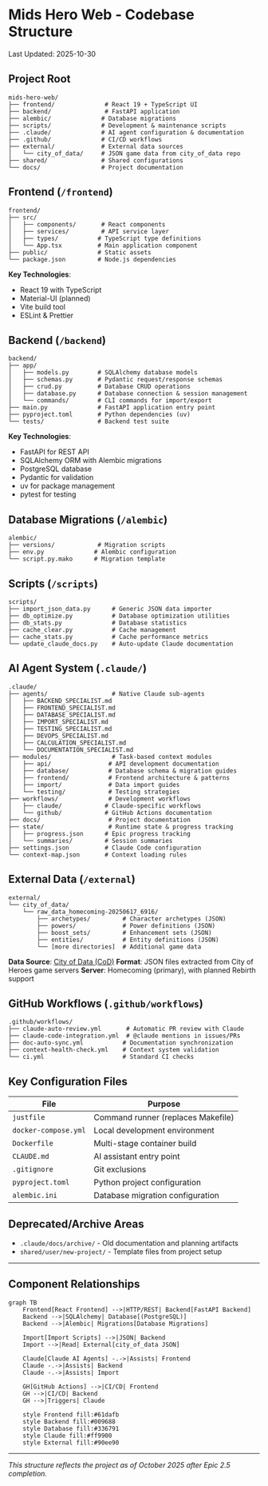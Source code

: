 # Mids Hero Web - Codebase Structure
Last Updated: 2025-10-30

## Project Root
```
mids-hero-web/
├── frontend/              # React 19 + TypeScript UI
├── backend/               # FastAPI application
├── alembic/              # Database migrations
├── scripts/              # Development & maintenance scripts
├── .claude/              # AI agent configuration & documentation
├── .github/              # CI/CD workflows
├── external/             # External data sources
│   └── city_of_data/     # JSON game data from city_of_data repo
├── shared/               # Shared configurations
└── docs/                 # Project documentation
```

## Frontend (`/frontend`)
```
frontend/
├── src/
│   ├── components/       # React components
│   ├── services/         # API service layer
│   ├── types/           # TypeScript type definitions
│   └── App.tsx          # Main application component
├── public/              # Static assets
└── package.json         # Node.js dependencies
```

**Key Technologies**:
- React 19 with TypeScript
- Material-UI (planned)
- Vite build tool
- ESLint & Prettier

## Backend (`/backend`)
```
backend/
├── app/
│   ├── models.py        # SQLAlchemy database models
│   ├── schemas.py       # Pydantic request/response schemas
│   ├── crud.py          # Database CRUD operations
│   ├── database.py      # Database connection & session management
│   └── commands/        # CLI commands for import/export
├── main.py              # FastAPI application entry point
├── pyproject.toml       # Python dependencies (uv)
└── tests/               # Backend test suite
```

**Key Technologies**:
- FastAPI for REST API
- SQLAlchemy ORM with Alembic migrations
- PostgreSQL database
- Pydantic for validation
- uv for package management
- pytest for testing

## Database Migrations (`/alembic`)
```
alembic/
├── versions/            # Migration scripts
├── env.py              # Alembic configuration
└── script.py.mako      # Migration template
```

## Scripts (`/scripts`)
```
scripts/
├── import_json_data.py      # Generic JSON data importer
├── db_optimize.py           # Database optimization utilities
├── db_stats.py              # Database statistics
├── cache_clear.py           # Cache management
├── cache_stats.py           # Cache performance metrics
└── update_claude_docs.py    # Auto-update Claude documentation
```

## AI Agent System (`.claude/`)
```
.claude/
├── agents/                  # Native Claude sub-agents
│   ├── BACKEND_SPECIALIST.md
│   ├── FRONTEND_SPECIALIST.md
│   ├── DATABASE_SPECIALIST.md
│   ├── IMPORT_SPECIALIST.md
│   ├── TESTING_SPECIALIST.md
│   ├── DEVOPS_SPECIALIST.md
│   ├── CALCULATION_SPECIALIST.md
│   └── DOCUMENTATION_SPECIALIST.md
├── modules/                 # Task-based context modules
│   ├── api/                # API development documentation
│   ├── database/           # Database schema & migration guides
│   ├── frontend/           # Frontend architecture & patterns
│   ├── import/             # Data import guides
│   └── testing/            # Testing strategies
├── workflows/              # Development workflows
│   ├── claude/            # Claude-specific workflows
│   └── github/            # GitHub Actions documentation
├── docs/                   # Project documentation
├── state/                  # Runtime state & progress tracking
│   ├── progress.json      # Epic progress tracking
│   └── summaries/         # Session summaries
├── settings.json          # Claude Code configuration
└── context-map.json       # Context loading rules
```

## External Data (`/external`)
```
external/
└── city_of_data/
    └── raw_data_homecoming-20250617_6916/
        ├── archetypes/         # Character archetypes (JSON)
        ├── powers/             # Power definitions (JSON)
        ├── boost_sets/         # Enhancement sets (JSON)
        ├── entities/           # Entity definitions (JSON)
        └── [more directories]  # Additional game data
```

**Data Source**: [City of Data (CoD)](https://cod.uberguy.net/homecoming/raw_data_homecoming.zip)
**Format**: JSON files extracted from City of Heroes game servers
**Server**: Homecoming (primary), with planned Rebirth support

## GitHub Workflows (`.github/workflows`)
```
.github/workflows/
├── claude-auto-review.yml       # Automatic PR review with Claude
├── claude-code-integration.yml  # @claude mentions in issues/PRs
├── doc-auto-sync.yml           # Documentation synchronization
├── context-health-check.yml    # Context system validation
└── ci.yml                      # Standard CI checks
```

## Key Configuration Files

| File | Purpose |
|------|---------|
| `justfile` | Command runner (replaces Makefile) |
| `docker-compose.yml` | Local development environment |
| `Dockerfile` | Multi-stage container build |
| `CLAUDE.md` | AI assistant entry point |
| `.gitignore` | Git exclusions |
| `pyproject.toml` | Python project configuration |
| `alembic.ini` | Database migration configuration |

## Deprecated/Archive Areas

- `.claude/docs/archive/` - Old documentation and planning artifacts
- `shared/user/new-project/` - Template files from project setup

---

## Component Relationships

```mermaid
graph TB
    Frontend[React Frontend] -->|HTTP/REST| Backend[FastAPI Backend]
    Backend -->|SQLAlchemy| Database[(PostgreSQL)]
    Backend -->|Alembic| Migrations[Database Migrations]

    Import[Import Scripts] -->|JSON| Backend
    Import -->|Read| External[city_of_data JSON]

    Claude[Claude AI Agents] -.->|Assists| Frontend
    Claude -.->|Assists| Backend
    Claude -.->|Assists| Import

    GH[GitHub Actions] -->|CI/CD| Frontend
    GH -->|CI/CD| Backend
    GH -->|Triggers| Claude

    style Frontend fill:#61dafb
    style Backend fill:#009688
    style Database fill:#336791
    style Claude fill:#ff9900
    style External fill:#90ee90
```

---

*This structure reflects the project as of October 2025 after Epic 2.5 completion.*
